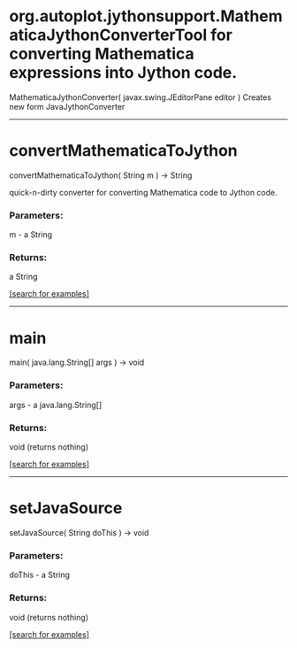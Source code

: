 # org.autoplot.jythonsupport.MathematicaJythonConverterTool for converting Mathematica expressions into Jython code.
MathematicaJythonConverter( javax.swing.JEditorPane editor )
Creates new form JavaJythonConverter

***
<a name="convertMathematicaToJython"></a>
# convertMathematicaToJython
convertMathematicaToJython( String m ) &rarr; String

quick-n-dirty converter for converting Mathematica code to Jython code.

### Parameters:
m - a String

### Returns:
a String


<a href="https://github.com/autoplot/dev/search?q=convertMathematicaToJython&unscoped_q=convertMathematicaToJython">[search for examples]</a>

***
<a name="main"></a>
# main
main( java.lang.String[] args ) &rarr; void



### Parameters:
args - a java.lang.String[]

### Returns:
void (returns nothing)


<a href="https://github.com/autoplot/dev/search?q=main&unscoped_q=main">[search for examples]</a>

***
<a name="setJavaSource"></a>
# setJavaSource
setJavaSource( String doThis ) &rarr; void



### Parameters:
doThis - a String

### Returns:
void (returns nothing)


<a href="https://github.com/autoplot/dev/search?q=setJavaSource&unscoped_q=setJavaSource">[search for examples]</a>

